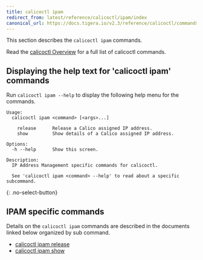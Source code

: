 ```yaml
---
title: calicoctl ipam
redirect_from: latest/reference/calicoctl/ipam/index
canonical_url: https://docs.tigera.io/v2.3/reference/calicoctl/commands/ipam/
---
```


This section describes the `calicoctl ipam` commands.

Read the [calicoctl Overview]({{site.url}}/{{page.version}}/reference/calicoctl/) for a full list of calicoctl commands.

## Displaying the help text for 'calicoctl ipam' commands

Run `calicoctl ipam --help` to display the following help menu for the
commands.

```
Usage:
  calicoctl ipam <command> [<args>...]

    release      Release a Calico assigned IP address.
    show         Show details of a Calico assigned IP address.

Options:
  -h --help      Show this screen.

Description:
  IP Address Management specific commands for calicoctl.

  See 'calicoctl ipam <command> --help' to read about a specific subcommand.
```
{: .no-select-button}

## IPAM specific commands

Details on the `calicoctl ipam` commands are described in the documents linked below
organized by sub command.

-  [calicoctl ipam release]({{site.url}}/{{page.version}}/reference/calicoctl/ipam/release)
-  [calicoctl ipam show]({{site.url}}/{{page.version}}/reference/calicoctl/ipam/show)
